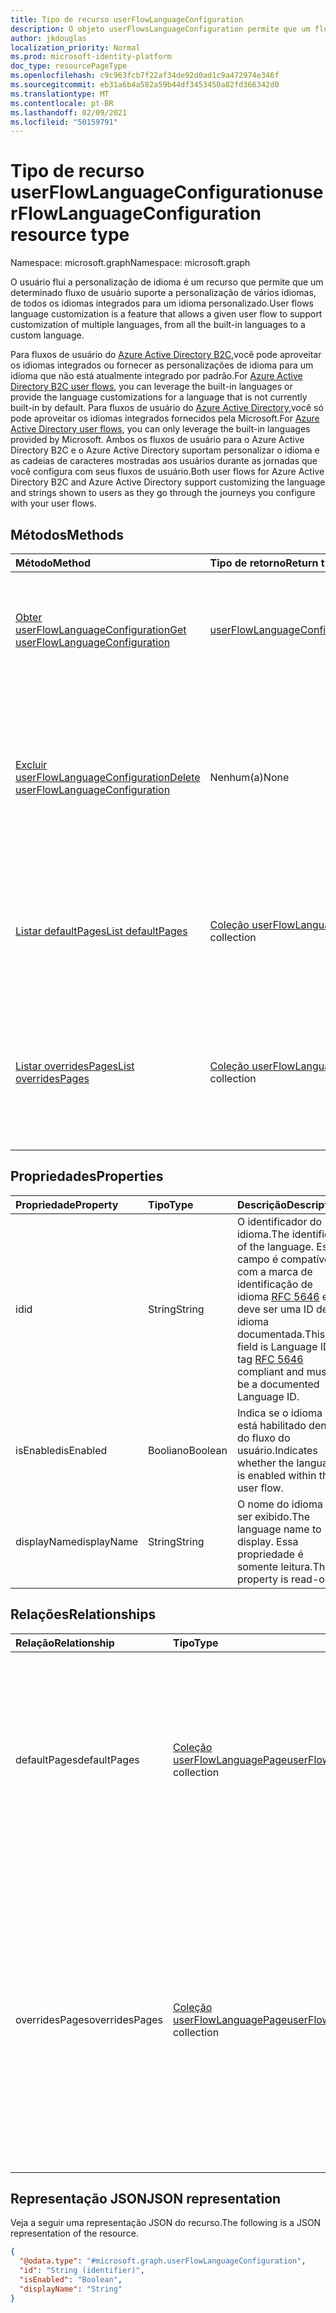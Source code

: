 ```yaml
---
title: Tipo de recurso userFlowLanguageConfiguration
description: O objeto userFlowsLanguageConfiguration permite que um fluxo de usuário suporte a personalização de vários idiomas.
author: jkdouglas
localization_priority: Normal
ms.prod: microsoft-identity-platform
doc_type: resourcePageType
ms.openlocfilehash: c9c963fcb7f22af34de92d0ad1c9a472974e346f
ms.sourcegitcommit: eb31a6b4a582a59b44df3453450a82fd366342d0
ms.translationtype: MT
ms.contentlocale: pt-BR
ms.lasthandoff: 02/09/2021
ms.locfileid: "50159791"
---
```

# <a name="userflowlanguageconfiguration-resource-type"></a><span data-ttu-id="664ed-103">Tipo de recurso userFlowLanguageConfiguration</span><span class="sxs-lookup"><span data-stu-id="664ed-103">userFlowLanguageConfiguration resource type</span></span>

<span data-ttu-id="664ed-104">Namespace: microsoft.graph</span><span class="sxs-lookup"><span data-stu-id="664ed-104">Namespace: microsoft.graph</span></span>

<span data-ttu-id="664ed-105">O usuário flui a personalização de idioma é um recurso que permite que um determinado fluxo de usuário suporte a personalização de vários idiomas, de todos os idiomas integrados para um idioma personalizado.</span><span class="sxs-lookup"><span data-stu-id="664ed-105">User flows language customization is a feature that allows a given user flow to support customization of multiple languages, from all the built-in languages to a custom language.</span></span>

<span data-ttu-id="664ed-106">Para fluxos de usuário do [Azure Active Directory B2C,](https://docs.microsoft.com/azure/active-directory-b2c/user-flow-language-customization#supported-languages)você pode aproveitar os idiomas integrados ou fornecer as personalizações de idioma para um idioma que não está atualmente integrado por padrão.</span><span class="sxs-lookup"><span data-stu-id="664ed-106">For [Azure Active Directory B2C user flows](https://docs.microsoft.com/azure/active-directory-b2c/user-flow-language-customization#supported-languages), you can leverage the built-in languages or provide the language customizations for a language that is not currently built-in by default.</span></span> <span data-ttu-id="664ed-107">Para fluxos de usuário do [Azure Active Directory,](https://docs.microsoft.com/azure/active-directory/external-identities/user-flow-customize-language)você só pode aproveitar os idiomas integrados fornecidos pela Microsoft.</span><span class="sxs-lookup"><span data-stu-id="664ed-107">For [Azure Active Directory user flows](https://docs.microsoft.com/azure/active-directory/external-identities/user-flow-customize-language), you can only leverage the built-in languages provided by Microsoft.</span></span> <span data-ttu-id="664ed-108">Ambos os fluxos de usuário para o Azure Active Directory B2C e o Azure Active Directory suportam personalizar o idioma e as cadeias de caracteres mostradas aos usuários durante as jornadas que você configura com seus fluxos de usuário.</span><span class="sxs-lookup"><span data-stu-id="664ed-108">Both user flows for Azure Active Directory B2C and Azure Active Directory support customizing the language and strings shown to users as they go through the journeys you configure with your user flows.</span></span>

## <a name="methods"></a><span data-ttu-id="664ed-109">Métodos</span><span class="sxs-lookup"><span data-stu-id="664ed-109">Methods</span></span>

|<span data-ttu-id="664ed-110">Método</span><span class="sxs-lookup"><span data-stu-id="664ed-110">Method</span></span>|<span data-ttu-id="664ed-111">Tipo de retorno</span><span class="sxs-lookup"><span data-stu-id="664ed-111">Return type</span></span>|<span data-ttu-id="664ed-112">Descrição</span><span class="sxs-lookup"><span data-stu-id="664ed-112">Description</span></span>|
|:---|:---|:---|
|[<span data-ttu-id="664ed-113">Obter userFlowLanguageConfiguration</span><span class="sxs-lookup"><span data-stu-id="664ed-113">Get userFlowLanguageConfiguration</span></span>](../api/userflowlanguageconfiguration-get.md)|[<span data-ttu-id="664ed-114">userFlowLanguageConfiguration</span><span class="sxs-lookup"><span data-stu-id="664ed-114">userFlowLanguageConfiguration</span></span>](../resources/userflowlanguageconfiguration.md)|<span data-ttu-id="664ed-115">Leia as propriedades e os relacionamentos de um [objeto userFlowLanguageConfiguration.](../resources/userflowlanguageconfiguration.md)</span><span class="sxs-lookup"><span data-stu-id="664ed-115">Read the properties and relationships of a [userFlowLanguageConfiguration](../resources/userflowlanguageconfiguration.md) object.</span></span> <span data-ttu-id="664ed-116">Esses objetos representam um idioma disponível em um fluxo de usuário.</span><span class="sxs-lookup"><span data-stu-id="664ed-116">These objects represent a language available in a user flow.</span></span>|
|[<span data-ttu-id="664ed-117">Excluir userFlowLanguageConfiguration</span><span class="sxs-lookup"><span data-stu-id="664ed-117">Delete userFlowLanguageConfiguration</span></span>](../api/userflowlanguageconfiguration-delete.md)|<span data-ttu-id="664ed-118">Nenhum(a)</span><span class="sxs-lookup"><span data-stu-id="664ed-118">None</span></span>|<span data-ttu-id="664ed-119">Exclui um objeto [userFlowLanguageConfiguration](../resources/userflowlanguageconfiguration.md) personalizado.</span><span class="sxs-lookup"><span data-stu-id="664ed-119">Deletes a custom [userFlowLanguageConfiguration](../resources/userflowlanguageconfiguration.md) object.</span></span> <span data-ttu-id="664ed-120">Esses objetos representam um idioma disponível em um fluxo de usuário e apenas um idioma personalizado pode ser excluído de um fluxo de usuário do Azure AD B2C.</span><span class="sxs-lookup"><span data-stu-id="664ed-120">These objects represent a language available in a user flow and only a custom language can be deleted from an Azure AD B2C user flow.</span></span>|
|[<span data-ttu-id="664ed-121">Listar defaultPages</span><span class="sxs-lookup"><span data-stu-id="664ed-121">List defaultPages</span></span>](../api/userflowlanguageconfiguration-list-defaultpages.md)|<span data-ttu-id="664ed-122">[Coleção userFlowLanguagePage](../resources/userflowlanguagepage.md)</span><span class="sxs-lookup"><span data-stu-id="664ed-122">[userFlowLanguagePage](../resources/userflowlanguagepage.md) collection</span></span>|<span data-ttu-id="664ed-123">Obter os recursos userFlowLanguagePage da propriedade de navegação defaultPages.</span><span class="sxs-lookup"><span data-stu-id="664ed-123">Get the userFlowLanguagePage resources from the defaultPages navigation property.</span></span> <span data-ttu-id="664ed-124">Representa a jornada do usuário padrão em um fluxo de usuário.</span><span class="sxs-lookup"><span data-stu-id="664ed-124">Represents the default user journey in a user flow.</span></span>|
|[<span data-ttu-id="664ed-125">Listar overridesPages</span><span class="sxs-lookup"><span data-stu-id="664ed-125">List overridesPages</span></span>](../api/userflowlanguageconfiguration-list-overridespages.md)|<span data-ttu-id="664ed-126">[Coleção userFlowLanguagePage](../resources/userflowlanguagepage.md)</span><span class="sxs-lookup"><span data-stu-id="664ed-126">[userFlowLanguagePage](../resources/userflowlanguagepage.md) collection</span></span>|<span data-ttu-id="664ed-127">Obter os recursos userFlowLanguagePage da propriedade de navegação overridesPages.</span><span class="sxs-lookup"><span data-stu-id="664ed-127">Get the userFlowLanguagePage resources from the overridesPages navigation property.</span></span> <span data-ttu-id="664ed-128">Representa uma experiência personalizada para uma jornada do usuário em um fluxo de usuário.</span><span class="sxs-lookup"><span data-stu-id="664ed-128">Represents a custom experience for a user journey in a user flow.</span></span>|

## <a name="properties"></a><span data-ttu-id="664ed-129">Propriedades</span><span class="sxs-lookup"><span data-stu-id="664ed-129">Properties</span></span>

|<span data-ttu-id="664ed-130">Propriedade</span><span class="sxs-lookup"><span data-stu-id="664ed-130">Property</span></span>|<span data-ttu-id="664ed-131">Tipo</span><span class="sxs-lookup"><span data-stu-id="664ed-131">Type</span></span>|<span data-ttu-id="664ed-132">Descrição</span><span class="sxs-lookup"><span data-stu-id="664ed-132">Description</span></span>|
|:---|:---|:---|
|<span data-ttu-id="664ed-133">id</span><span class="sxs-lookup"><span data-stu-id="664ed-133">id</span></span>|<span data-ttu-id="664ed-134">String</span><span class="sxs-lookup"><span data-stu-id="664ed-134">String</span></span>|<span data-ttu-id="664ed-135">O identificador do idioma.</span><span class="sxs-lookup"><span data-stu-id="664ed-135">The identifier of the language.</span></span> <span data-ttu-id="664ed-136">Esse campo é compatível com a marca de identificação de idioma [RFC 5646](https://tools.ietf.org/html/rfc5646) e deve ser uma ID de idioma documentada.</span><span class="sxs-lookup"><span data-stu-id="664ed-136">This field is Language ID tag [RFC 5646](https://tools.ietf.org/html/rfc5646) compliant and must be a documented Language ID.</span></span>|
|<span data-ttu-id="664ed-137">isEnabled</span><span class="sxs-lookup"><span data-stu-id="664ed-137">isEnabled</span></span>|<span data-ttu-id="664ed-138">Booliano</span><span class="sxs-lookup"><span data-stu-id="664ed-138">Boolean</span></span>|<span data-ttu-id="664ed-139">Indica se o idioma está habilitado dentro do fluxo do usuário.</span><span class="sxs-lookup"><span data-stu-id="664ed-139">Indicates whether the language is enabled within the user flow.</span></span>|
|<span data-ttu-id="664ed-140">displayName</span><span class="sxs-lookup"><span data-stu-id="664ed-140">displayName</span></span>|<span data-ttu-id="664ed-141">String</span><span class="sxs-lookup"><span data-stu-id="664ed-141">String</span></span>|<span data-ttu-id="664ed-142">O nome do idioma a ser exibido.</span><span class="sxs-lookup"><span data-stu-id="664ed-142">The language name to display.</span></span> <span data-ttu-id="664ed-143">Essa propriedade é somente leitura.</span><span class="sxs-lookup"><span data-stu-id="664ed-143">This property is read-only.</span></span>|

## <a name="relationships"></a><span data-ttu-id="664ed-144">Relações</span><span class="sxs-lookup"><span data-stu-id="664ed-144">Relationships</span></span>

|<span data-ttu-id="664ed-145">Relação</span><span class="sxs-lookup"><span data-stu-id="664ed-145">Relationship</span></span>|<span data-ttu-id="664ed-146">Tipo</span><span class="sxs-lookup"><span data-stu-id="664ed-146">Type</span></span>|<span data-ttu-id="664ed-147">Descrição</span><span class="sxs-lookup"><span data-stu-id="664ed-147">Description</span></span>|
|:---|:---|:---|
|<span data-ttu-id="664ed-148">defaultPages</span><span class="sxs-lookup"><span data-stu-id="664ed-148">defaultPages</span></span>|<span data-ttu-id="664ed-149">[Coleção userFlowLanguagePage](../resources/userflowlanguagepage.md)</span><span class="sxs-lookup"><span data-stu-id="664ed-149">[userFlowLanguagePage](../resources/userflowlanguagepage.md) collection</span></span>|<span data-ttu-id="664ed-150">Coleção de páginas com o conteúdo padrão a ser exibido em um fluxo de usuário para um idioma especificado.</span><span class="sxs-lookup"><span data-stu-id="664ed-150">Collection of pages with the default content to display in a user flow for a specified language.</span></span> <span data-ttu-id="664ed-151">Essa coleção não permite qualquer tipo de modificação.</span><span class="sxs-lookup"><span data-stu-id="664ed-151">This collection does not allow any kind of modification.</span></span>|
|<span data-ttu-id="664ed-152">overridesPages</span><span class="sxs-lookup"><span data-stu-id="664ed-152">overridesPages</span></span>|<span data-ttu-id="664ed-153">[Coleção userFlowLanguagePage](../resources/userflowlanguagepage.md)</span><span class="sxs-lookup"><span data-stu-id="664ed-153">[userFlowLanguagePage](../resources/userflowlanguagepage.md) collection</span></span>|<span data-ttu-id="664ed-154">Coleção de páginas com as mensagens de substituição a exibir em um fluxo de usuário para um idioma especificado.</span><span class="sxs-lookup"><span data-stu-id="664ed-154">Collection of pages with the overrides messages to display in a user flow for a specified language.</span></span> <span data-ttu-id="664ed-155">Essa coleção só permite modificar o conteúdo da página, qualquer outra modificação não é permitida (criação ou exclusão de páginas).</span><span class="sxs-lookup"><span data-stu-id="664ed-155">This collection only allows to modify the content of the page, any other modification is not allowed (creation or deletion of pages).</span></span>|

## <a name="json-representation"></a><span data-ttu-id="664ed-156">Representação JSON</span><span class="sxs-lookup"><span data-stu-id="664ed-156">JSON representation</span></span>

<span data-ttu-id="664ed-157">Veja a seguir uma representação JSON do recurso.</span><span class="sxs-lookup"><span data-stu-id="664ed-157">The following is a JSON representation of the resource.</span></span>
<!-- {
  "blockType": "resource",
  "keyProperty": "id",
  "@odata.type": "microsoft.graph.userFlowLanguageConfiguration",
  "openType": false
}
-->

``` json
{
  "@odata.type": "#microsoft.graph.userFlowLanguageConfiguration",
  "id": "String (identifier)",
  "isEnabled": "Boolean",
  "displayName": "String"
}
```
